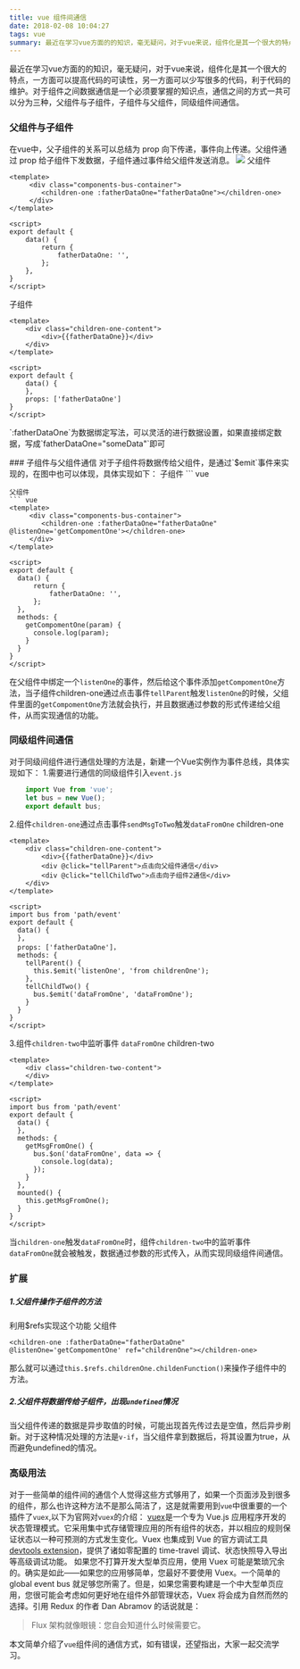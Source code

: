 ```yaml
---
title: vue 组件间通信
date: 2018-02-08 10:04:27
tags: vue
summary: 最近在学习vue方面的的知识，毫无疑问，对于vue来说，组件化是其一个很大的特点，一方面可以提高代码的可读性，另一方面可以少写很多的代码，利于代码的维护。对于组件之间数据通信是一个必须要掌握的知识点，通信之间的方式一共可以分为三种，父组件与子组件，子组件与父组件，同级组件间通信。
---
```

最近在学习vue方面的的知识，毫无疑问，对于vue来说，组件化是其一个很大的特点，一方面可以提高代码的可读性，另一方面可以少写很多的代码，利于代码的维护。对于组件之间数据通信是一个必须要掌握的知识点，通信之间的方式一共可以分为三种，父组件与子组件，子组件与父组件，同级组件间通信。
### 父组件与子组件
在vue中，父子组件的关系可以总结为 prop 向下传递，事件向上传递。父组件通过 prop 给子组件下发数据，子组件通过事件给父组件发送消息。
<img src="/img/vue-components-bus-01.png">
父组件
``` vue
<template> 
     <div class="components-bus-container">
        <children-one :fatherDataOne="fatherDataOne"></children-one>
     </div> 
</template>

<script>
export default {
    data() {
        return {
            fatherDataOne: '',
        };
    },
}
</script>
```
子组件
``` vue
<template>
    <div class="children-one-content">
        <div>{{fatherDataOne}}</div>
    </div>
</template>

<script>
export default {
    data() {
    },
    props: ['fatherDataOne']
}
</script>
```
<p class='tip'>`:fatherDataOne`为数据绑定写法，可以灵活的进行数据设置，如果直接绑定数据，写成`fatherDataOne="someData"`即可</p>
### 子组件与父组件通信
对于子组件将数据传给父组件，是通过`$emit`事件来实现的，在图中也可以体现，具体实现如下：
子组件
``` vue
<template>
    <div class="children-one-content">
        <div>{{fatherDataOne}}</div>
        <div @click="tellParent">点击传递数据</div>
    </div>
</template>

<script>
export default {
    data() {
    },
    props: ['fatherDataOne']，
    methods: {
        tellParent() {
          this.$emit('listenOne', 'from childrenOne');
        }
    }
}
</script>
```
父组件
``` vue
<template> 
     <div class="components-bus-container">
        <children-one :fatherDataOne="fatherDataOne" @listenOne='getCompomentOne'></children-one>
     </div> 
</template>

<script>
export default {
  data() {
      return {
          fatherDataOne: '',
      };
  },
  methods: {
    getCompomentOne(param) {
      console.log(param);
    }
  }
}
</script>
```
在父组件中绑定一个`listenOne`的事件，然后给这个事件添加`getCompomentOne`方法，当子组件children-one通过点击事件`tellParent`触发`listenOne`的时候，父组件里面的`getCompomentOne`方法就会执行，并且数据通过参数的形式传递给父组件，从而实现通信的功能。

### 同级组件间通信
对于同级间组件进行通信处理的方法是，新建一个Vue实例作为事件总线，具体实现如下：
1.需要进行通信的同级组件引入`event.js`
``` javascript
	import Vue from 'vue'; 
	let bus = new Vue(); 
	export default bus; 
```
2.组件`children-one`通过点击事件`sendMsgToTwo`触发`dataFromOne`
children-one
``` vue
<template>
    <div class="children-one-content">
        <div>{{fatherDataOne}}</div>
        <div @click="tellParent">点击向父组件通信</div>
        <div @click="tellChildTwo">点击向子组件2通信</div>
    </div>
</template>

<script>
import bus from 'path/event'
export default {
  data() {
  },
  props: ['fatherDataOne']，
  methods: {
    tellParent() {
      this.$emit('listenOne', 'from childrenOne');
    },
    tellChildTwo() {
      bus.$emit('dataFromOne', 'dataFromOne');
    }
  }
}
</script>
```
3.组件`children-two`中监听事件 `dataFromOne`
children-two
``` vue
<template>
    <div class="children-two-content">
    </div>
</template>

<script>
import bus from 'path/event'
export default {
  data() {
  },
  methods: {
    getMsgFromOne() {
      bus.$on('dataFromOne', data => {
        console.log(data);
      });
    }
  },
  mounted() {
    this.getMsgFromOne();
  }
}
</script>
```
当`children-one`触发`dataFromOne`时，组件`children-two`中的监听事件`dataFromOne`就会被触发，数据通过参数的形式传入，从而实现同级组件间通信。

### 扩展
##### 1.父组件操作子组件的方法
利用$refs实现这个功能
父组件
``` vue
<children-one :fatherDataOne="fatherDataOne" @listenOne='getCompomentOne' ref="childrenOne"></children-one>
```
那么就可以通过`this.$refs.childrenOne.childenFunction()`来操作子组件中的方法。
##### 2.父组件将数据传给子组件，出现`undefined`情况
当父组件传递的数据是异步取值的时候，可能出现首先传过去是空值，然后异步刷新。对于这种情况处理的方法是`v-if`，当父组件拿到数据后，将其设置为true，从而避免undefined的情况。
 
### 高级用法
对于一些简单的组件间的通信个人觉得这些方式够用了，如果一个页面涉及到很多的组件，那么也许这种方法不是那么简洁了，这是就需要用到`vue`中很重要的一个插件了`vuex`,以下为官网对`vuex`的介绍：
[vuex](https://vuex.vuejs.org/)是一个专为 Vue.js 应用程序开发的状态管理模式。它采用集中式存储管理应用的所有组件的状态，并以相应的规则保证状态以一种可预测的方式发生变化。Vuex 也集成到 Vue 的官方调试工具 [devtools extension](https://github.com/vuejs/vue-devtools)，提供了诸如零配置的 time-travel 调试、状态快照导入导出等高级调试功能。
如果您不打算开发大型单页应用，使用 Vuex 可能是繁琐冗余的。确实是如此——如果您的应用够简单，您最好不要使用 Vuex。一个简单的 global event bus 就足够您所需了。但是，如果您需要构建是一个中大型单页应用，您很可能会考虑如何更好地在组件外部管理状态，Vuex 将会成为自然而然的选择。引用 Redux 的作者 Dan Abramov 的话说就是：

> Flux 架构就像眼镜：您自会知道什么时候需要它。

本文简单介绍了`vue`组件间的通信方式，如有错误，还望指出，大家一起交流学习。



